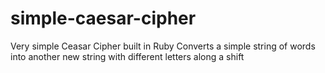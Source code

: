 # simple-caesar-cipher
Very simple Ceasar Cipher built in Ruby
Converts a simple string of words into another new string with different letters along a shift
